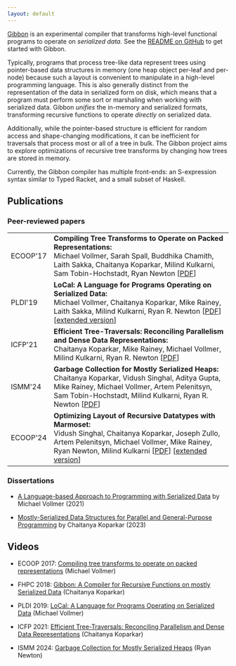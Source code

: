 ```yaml
---
layout: default
---
```


<!-- <div> -->
<!-- <img class="centered img-70" src="static/gibbon.png"> -->
<!-- </div> -->

[Gibbon](https://github.com/iu-parfunc/gibbon/tree/master/gibbon-compiler)
is an experimental compiler that transforms high-level functional programs
to operate on _serialized data._ See the [README on GitHub][readme] to get started
with Gibbon.

[readme]: https://github.com/iu-parfunc/gibbon/blob/main/README.md

Typically, programs that process tree-like data represent trees using pointer-based
data structures in memory (one heap object per-leaf and per-node) because such a
layout is convenient to manipulate in a high-level programming language.
This is also generally distinct from the representation of the data in
serialized form on disk,
which means that a program must perform some sort or marshaling when working with serialized data.
Gibbon _unifies_ the in-memory and serialized formats, transforming recursive
functions to operate _directly_ on serialized data.

Additionally, while the pointer-based structure is efficient
for random access and shape-changing modifications, it can be inefficient
for traversals that process most or all of a tree in bulk.
The Gibbon project aims to explore optimizations of recursive tree transforms
by changing how trees are stored in memory.

Currently, the Gibbon compiler has multiple front-ends: an S-expression syntax
similar to Typed Racket, and a small subset of Haskell.


## Publications

### Peer-reviewed papers

|||
|--- |--- |
|ECOOP'17|**Compiling Tree Transforms to Operate on Packed Representations:** <br/> Michael Vollmer, Sarah Spall, Buddhika Chamith, Laith Sakka, Chaitanya Koparkar, Milind Kulkarni, Sam Tobin-Hochstadt, Ryan Newton [[PDF][ecoop17]]|
|PLDI'19|**LoCal: A Language for Programs Operating on Serialized Data:** <br/> Michael Vollmer, Chaitanya Koparkar, Mike Rainey, Laith Sakka, Milind Kulkarni, Ryan R. Newton [[PDF][pldi19]] [[extended version][local-tr]]|
|ICFP'21|**Efficient Tree-Traversals: Reconciling Parallelism and Dense Data Representations:** <br/> Chaitanya Koparkar, Mike Rainey, Michael Vollmer, Milind Kulkarni, Ryan R. Newton [[PDF][icfp21]]|
|ISMM'24|**Garbage Collection for Mostly Serialized Heaps:** <br/> Chaitanya Koparkar, Vidush Singhal, Aditya Gupta, Mike Rainey, Michael Vollmer, Artem Pelenitsyn, Sam Tobin-Hochstadt, Milind Kulkarni, Ryan R. Newton [[PDF][ismm24]]|
|ECOOP'24|**Optimizing Layout of Recursive Datatypes with Marmoset:** <br/> Vidush Singhal, Chaitanya Koparkar, Joseph Zullo, Artem Pelenitsyn, Michael Vollmer, Mike Rainey, Ryan Newton, Milind Kulkarni [[PDF][ecoop24]] [[extended version][ecoop24ext]]|

[ecoop17]: http://drops.dagstuhl.de/opus/volltexte/2017/7273/pdf/LIPIcs-ECOOP-2017-26.pdf
[pldi19]:  http://recurial.com/pldi19main.pdf
[local-tr]: ./public/pldi19ext.pdf
[icfp21]:  ./public/icfp21.pdf
[ismm24]:  ./public/ismm24.pdf
[ecoop24]: https://drops.dagstuhl.de/storage/00lipics/lipics-vol313-ecoop2024/LIPIcs.ECOOP.2024.38/LIPIcs.ECOOP.2024.38.pdf
[ecoop24ext]: https://arxiv.org/pdf/2405.17590


### Dissertations

* [A Language-based Approach to Programming with Serialized Data](https://recurial.com/thesis.pdf) by Michael Vollmer (2021)

* [Mostly-Serialized Data Structures for Parallel and General-Purpose Programming](./public/chaitanya_thesis23.pdf) by Chaitanya Koparkar (2023)

## Videos

* ECOOP 2017: [Compiling tree transforms to operate on packed representations](https://youtu.be/YDa60NpXp6Q?si=Y8TThFGqxJctw9ih) (Michael Vollmer)

* FHPC 2018: [Gibbon: A Compiler for Recursive Functions on mostly Serialized Data](https://youtu.be/E-LRy7YJu3o?si=j8yV9YqwHfQ8BxAy) (Chaitanya Koparkar)

* PLDI 2019: [LoCal: A Language for Programs Operating on Serialized Data](https://youtu.be/aDIr-D5Lx08?si=qVdKPY2uG-3_Feku) (Michael Vollmer)

* ICFP 2021: [Efficient Tree-Traversals: Reconciling Parallelism and Dense Data Representations](https://youtu.be/eeHYCq46nhE?si=xOt7ebV0EEiCHwE0) (Chaitanya Koparkar)

* ISMM 2024: [Garbage Collection for Mostly Serialized Heaps](https://youtu.be/8Glj9HUgkxo?si=UCEAwZpICHiYoXD3) (Ryan Newton)
